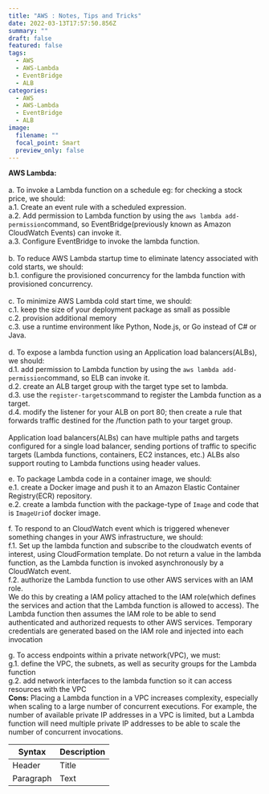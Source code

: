 ```yaml
---
title: "AWS : Notes, Tips and Tricks"
date: 2022-03-13T17:57:50.856Z
summary: ""
draft: false
featured: false
tags:
  - AWS
  - AWS-Lambda
  - EventBridge
  - ALB
categories:
  - AWS
  - AWS-Lambda
  - EventBridge
  - ALB
image:
  filename: ""
  focal_point: Smart
  preview_only: false
---
```

**AWS Lambda:**\
\
a. To invoke a Lambda function on a schedule eg: for checking a stock price, we should:\
a.1. Create an event rule with a scheduled expression.\
a.2. Add permission to Lambda function by using the `aws lambda add-permission`command, so EventBridge(previously known as Amazon CloudWatch Events) can invoke it. \
a.3. Configure EventBridge to invoke the lambda function. \
\
b. To reduce AWS Lambda startup time to eliminate latency associated with cold starts, we should:\
b.1. configure the provisioned concurrency for the lambda function with provisioned concurrency.\
\
c. To minimize AWS Lambda cold start time, we should: \
c.1. keep the size of your deployment package as small as possible\
c.2. provision additional memory\
c.3. use a runtime environment like Python, Node.js, or Go instead of C# or Java.  \
\
d.  To expose a lambda function using an Application load balancers(ALBs), we should:\
d.1. add permission to Lambda function by using the `aws lambda add-permission`command, so ELB can invoke it. \
d.2. create an ALB target group with the target type set to lambda.\
d.3. use the `register-targets`command to register the Lambda function as a target.\
d.4. modify the listener for your ALB on port 80; then create a rule that forwards traffic destined for the /function path to your target group.\
\
Application load balancers(ALBs) can have multiple paths and targets configured for a single load balancer, sending portions of traffic to specific targets (Lambda functions, containers, EC2 instances, etc.) ALBs also support routing to Lambda functions using header values.

e. To package Lambda code in a container image, we should:\
e.1. create a Docker image and push it to an Amazon Elastic Container Registry(ECR) repository. \
e.2. create a lambda function with the package-type of `Image` and code that is `ImageUri`of docker image. 

f. To respond to an CloudWatch event which is triggered whenever something changes in your AWS infrastructure, we should:\
f.1. Set up the lambda function and subscribe to the cloudwatch events of interest, using CloudFormation template. Do not return a value in the lambda function, as the Lambda function is invoked asynchronously by a CloudWatch event.\
f.2. authorize the Lambda function to use other AWS services with an IAM role. \
We do this by creating a IAM policy attached to the IAM role(which defines the services and action that the Lambda function is allowed to access). The Lambda function then assumes the IAM role to be able to send authenticated and authorized requests to other AWS services. Temporary credentials are generated based on the IAM role and injected into each invocation

g. To access endpoints within a private network(VPC), we must:\
g.1. define the VPC, the subnets, as well as security groups for the Lambda function\
g.2. add network interfaces to the lambda function so it can access resources with the VPC\
**Cons:** Placing a Lambda function in a VPC increases complexity, especially when scaling to a large number of concurrent executions. For example, the number of available private IP addresses in a VPC is limited, but a Lambda function will need multiple private IP addresses to be able to scale the number of concurrent invocations.

| Syntax    | Description |
| --------- | ----------- |
| Header    | Title       |
| Paragraph | Text        |